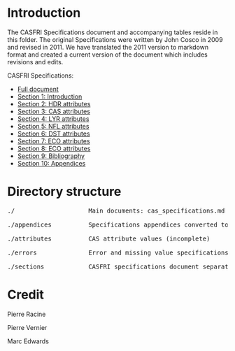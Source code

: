 # Introduction

The CASFRI Specifications document and accompanying tables reside in this folder. The original Specifications were written by John Cosco in 2009 and revised in 2011. We have translated the 2011 version to markdown format and created a current version of the document which includes revisions and edits.

CASFRI Specifications:

  * [Full document](cas_specifications.md)
  * [Section 1: Introduction](sections/01_introduction.md)
  * [Section 2: HDR attributes](sections/02_hdr_attributes.md)
  * [Section 3: CAS attributes](sections/03_cas_attributes.md)
  * [Section 4: LYR attributes](sections/04_lyr_attributes.md)
  * [Section 5: NFL attributes](sections/05_nfl_attributes.md)
  * [Section 6: DST attributes](sections/06_dst_attributes.md)
  * [Section 7: ECO attributes](sections/07_eco_attributes.md)
  * [Section 8: ECO attributes](sections/08_geo_attributes.md)
  * [Section 9: Bibliography](sections/09_bibliography.md)
  * [Section 10: Appendices](sections/10_appendices.md)

# Directory structure

<pre>
./                    Main documents: cas_specifications.md

./appendices          Specifications appendices converted to csv files (incomplete)

./attributes          CAS attribute values (incomplete)

./errors              Error and missing value specifications and codes (csv files)

./sections            CASFRI specifications document separated into sections
</pre>

# Credit

Pierre Racine

Pierre Vernier

Marc Edwards
